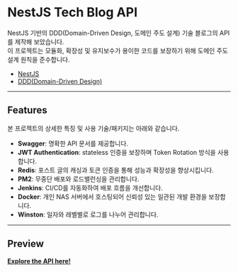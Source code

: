 # NestJS Tech Blog API

NestJS 기반의 DDD(Domain-Driven Design, 도메인 주도 설계) 기술 블로그의 API를 제작해 보았습니다.
<br/>
이 프로젝트는 모듈화, 확장성 및 유지보수가 용이한 코드를 보장하기 위해 도메인 주도 설계 원칙을 준수합니다.

-   [NestJS](https://nestjs.com/)
-   [DDD(Domain-Driven Design)](https://en.wikipedia.org/wiki/Domain-driven_design)

---

## Features

본 프로젝트의 상세한 특징 및 사용 기술/패키지는 아래와 같습니다.

-   **Swagger**: 명확한 API 문서를 제공합니다.
-   **JWT Authentication**: stateless 인증을 보장하며 Token Rotation 방식을 사용합니다.
-   **Redis**: 포스트 글의 캐싱과 토큰 인증을 통해 성능과 확장성을 향상시킵니다.
-   **PM2**: 무중단 배포와 로드밸런싱을 관리합니다.
-   **Jenkins**: CI/CD를 자동화하여 배포 흐름을 개선합니다.
-   **Docker**: 개인 NAS 서버에서 호스팅되어 신뢰성 있는 일관된 개발 환경을 보장합니다.
-   **Winston**: 일자와 레벨별로 로그를 나누어 관리합니다.

---

## Preview

[**Explore the API here!**](http://dstb.server.osj-nas.synology.me/api-docs)
